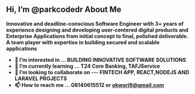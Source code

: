 Hi, I’m @parkcodedr
<b>About Me<b> 
----------------------------------------------------------------------
Innovative and deadline-conscious Software Engineer with 3+ years of experience 
designing and developing user-centered digital products and Enterprise Applications 
from initial concept to final, polished deliverable. A team player with expertise in building secured and scalable applications

- 👀 I’m interested in ... BUILDING INNOVATIVE SOFTWARE SOLUTIONS
- 🌱 I’m currently learning ... T24 Core Banking, TAFJService
- 💞️ I’m looking to collaborate on --- FINTECH APP, REACT,NODEJS AND LARAVEL PROJECTS
- 📫 How to reach me ... 08140615512 or okwori9@gmail.com

<!---
parkcodedr/parkcodedr is a ✨ special ✨ repository because its `README.md` (this file) appears on your GitHub profile.
You can click the Preview link to take a look at your changes.
--->
